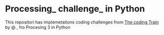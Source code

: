 # Processing_ challenge_ in Python
This repositori has implemetations coding challenges from [The coding Train](https://www.youtube.com/watch?v=17WoOqgXsRM&list=PLRqwX-V7Uu6ZiZxtDDRCi6uhfTH4FilpH) by @ , fro Procesing 3 in Python
<!--stackedit_data:
eyJoaXN0b3J5IjpbLTY0MTY3MDgwNl19
-->